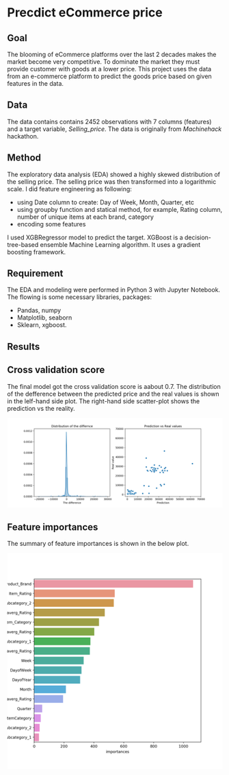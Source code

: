 # Precdict eCommerce price
## Goal
The blooming of eCommerce platforms over the last 2 decades makes the market become very competitive. To dominate the market they must provide customer with goods at a lower price. This project uses the data from an e-commerce platform to predict the goods price based on given features in the data. 

## Data
The data contains contains 2452 observations with 7 columns (features) and a target variable, _Selling_price_. The data is originally from _Machinehack_ hackathon. 

## Method
The exploratory data analysis (EDA) showed a highly skewed distribution of the selling price. The selling price was then transformed into a logarithmic scale. I did feature engineering as following:
- using Date column to create: Day of Week, Month, Quarter, etc
- using groupby function and statical method, for example, Rating column, number of unique items at each brand, category
- encoding some features

I used XGBRegressor model to predict the target. XGBoost is a decision-tree-based ensemble Machine Learning algorithm. It uses a gradient boosting framework. 

## Requirement
The EDA and modeling were performed in Python 3 with Jupyter Notebook. The flowing is some necessary libraries, packages:
   - Pandas, numpy
   - Matplotlib, seaborn
   - Sklearn, xgboost.
   
## Results

## Cross validation score
The final model got the cross validation score is aabout 0.7. 
The distribution of the defference between the predicted price and the real values is shown in the lelf-hand side plot. The right-hand side scatter-plot shows the prediction vs the reality.

![Image description](https://github.com/lamdoanduc/Machine-Learning-Projects/blob/master/Predict_eCommerce_Price/plots/results_1.png)

## Feature importances 
The summary of feature importances is shown in the below plot. 

![Image description](https://github.com/lamdoanduc/Machine-Learning-Projects/blob/master/Predict_eCommerce_Price/plots/results_2.png)




